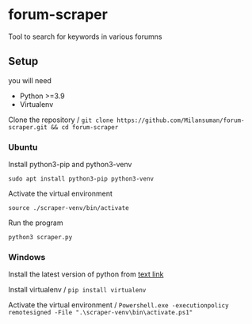 # forum-scraper

Tool to search for keywords in various forumns

## Setup

you will need 
* Python >=3.9
* Virtualenv

Clone the repository /
`git clone https://github.com/Milansuman/forum-scraper.git && cd forum-scraper`


### Ubuntu

Install python3-pip and python3-venv

`sudo apt install python3-pip python3-venv`

Activate the virtual environment

`source ./scraper-venv/bin/activate`

Run the program

`python3 scraper.py`

### Windows

Install the latest version of python from [text link](https://www.python.org/downloads/ "python.org")

Install virtualenv /
`pip install virtualenv`

Activate the virtual environment /
`Powershell.exe -executionpolicy remotesigned -File ".\scraper-venv\bin\activate.ps1"`


